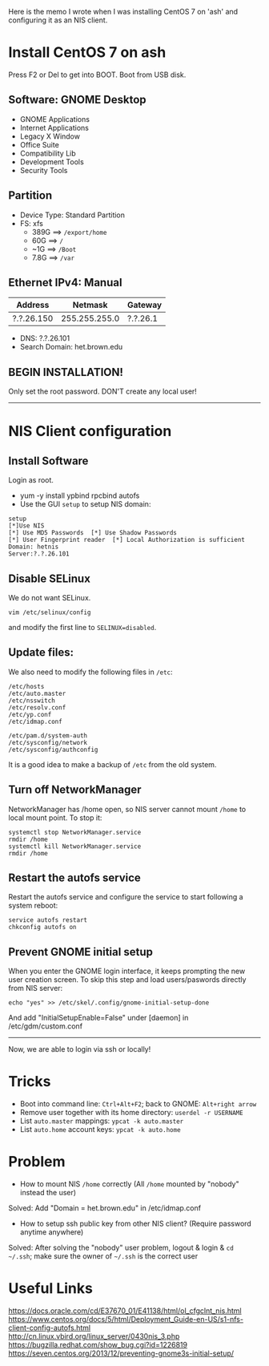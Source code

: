 Here is the memo I wrote when I was installing CentOS 7 on 'ash' and configuring it as an NIS client.

# Install CentOS 7 on ash

Press F2 or Del to get into BOOT. Boot from USB disk.

## Software: GNOME Desktop
* GNOME Applications
* Internet Applications
* Legacy X Window
* Office Suite
* Compatibility Lib
* Development Tools
* Security Tools

## Partition
* Device Type: Standard Partition
* FS: xfs
  * 389G ==> `/export/home`
  * 60G  ==> `/`
  * ~1G  ==> `/Boot`
  * 7.8G ==> `/var`

## Ethernet IPv4: Manual
|Address|Netmask|Gateway|
|-------|-------| -------|
|?.?.26.150|255.255.255.0|?.?.26.1|

* DNS: ?.?.26.101
* Search Domain: het.brown.edu

## BEGIN INSTALLATION!
Only set the root password. DON'T create any local user!

------

# NIS Client configuration

## Install Software

Login as root.

*	yum -y install ypbind rpcbind autofs
* Use the GUI `setup` to setup NIS domain:
```
setup
[*]Use NIS  
[*] Use MD5 Passwords  [*] Use Shadow Passwords  
[*] User Fingerprint reader  [*] Local Authorization is sufficient
Domain: hetnis
Server:?.?.26.101
```

## Disable SELinux
We do not want SELinux.
```
vim /etc/selinux/config
```
and modify the first line to `SELINUX=disabled`.

## Update files:
We also need to modify the following files in `/etc`:
```
/etc/hosts
/etc/auto.master
/etc/nsswitch
/etc/resolv.conf
/etc/yp.conf
/etc/idmap.conf

/etc/pam.d/system-auth
/etc/sysconfig/network
/etc/sysconfig/authconfig
```
It is a good idea to make a backup of `/etc` from the old system.

## Turn off NetworkManager

NetworkManager has /home open, so NIS server cannot mount `/home` to local mount point. To stop it:
```
systemctl stop NetworkManager.service
rmdir /home
systemctl kill NetworkManager.service
rmdir /home
```

## Restart the autofs service
Restart the autofs service and configure the service to start following a system reboot:
```
service autofs restart
chkconfig autofs on
```	

## Prevent GNOME initial setup
When you enter the GNOME login interface, it keeps prompting the new user creation screen. To skip this step and load users/paswords directly from NIS server:
```
echo "yes" >> /etc/skel/.config/gnome-initial-setup-done
```
And add "InitialSetupEnable=False" under [daemon] in /etc/gdm/custom.conf

------
Now, we are able to login via ssh or locally!

# Tricks
* Boot into command line: `Ctrl+Alt+F2`; back to GNOME: `Alt+right arrow`
* Remove user together with its home directory: `userdel -r USERNAME`
* List `auto.master` mappings: `ypcat -k auto.master`
* List `auto.home` account keys: `ypcat -k auto.home`

# Problem
* How to mount NIS `/home` correctly (All `/home` mounted by "nobody" instead the user)

Solved: Add "Domain = het.brown.edu" in /etc/idmap.conf
    
* How to setup ssh public key from other NIS client? (Require password anytime anywhere)

Solved: After solving the "nobody" user problem, logout & login & `cd ~/.ssh`; make sure the owner of `~/.ssh` is the correct user

# Useful Links
https://docs.oracle.com/cd/E37670_01/E41138/html/ol_cfgclnt_nis.html
https://www.centos.org/docs/5/html/Deployment_Guide-en-US/s1-nfs-client-config-autofs.html
http://cn.linux.vbird.org/linux_server/0430nis_3.php
https://bugzilla.redhat.com/show_bug.cgi?id=1226819
https://seven.centos.org/2013/12/preventing-gnome3s-initial-setup/
